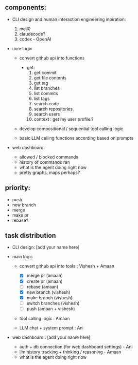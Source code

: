 ## components: 
- CLI design and human interaction engineering
    inpiration: 
    1. mail0
    2. claudecode?
    3. codex - OpenAI
- core logic

    - convert github api into functions 
        - get: 
            1. get commit
            2. get file contents 
            3. get tag
            4. list branches
            5. list commits
            6. list tags 
            7. search code
            8. search repositories
            9. search users
            10. context : get my user profile.?

    - develop compositional / sequential tool calling logic 
        

    - basic LLM calling functions according based on prompts


- web dashboard
    - allowed / blocked commands
    - history of commands ran
    - what is the agent doing right now
    - pretty graphs, maps perhaps?


## priority:
- push
- new branch 
- merge
- make pr
- rebase?


## task distribution 

- CLI design: [add your name here]

- main logic
    - convert github api into tools : Vishesh + Amaan
        - [x] merge pr (amaan)
        - [x] create pr (amaan)
        - [ ] rebase (amaan)
        - [x] new branch (vishesh)  
        - [x] make branch (vishesh)
        - [ ] switch branches (vishesh)
        - [ ] push (amaan + vishesh)

    - tool calling logic : Amaan
    
    - LLM chat + system prompt : Ani

- web dashboard : [add your name here]
    - auth + db connection (for web dashboard settings) - Ani
    - llm history tracking + thinking / reasoning - Amaan
    - what is the agent doing right now 